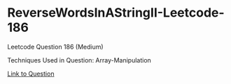 # ReverseWordsInAStringII-Leetcode-186

Leetcode Question 186 (Medium)

Techniques Used in Question:
Array-Manipulation

[Link to Question](https://leetcode.com/problems/reverse-words-in-a-string-ii/)
